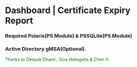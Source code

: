 ﻿# Dashboard | Certificate Expiry Report
 ###  Required Polaris(PS Module) & PSSQLite(PS Module)
 ###  Active Directory gMSA(Optional).  
 <span style="color: green">   Thanks to Deepak Dhami , Siva Nallagatla  & Chen V. </span>
